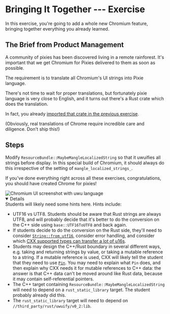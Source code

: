 # Bringing It Together --- Exercise

In this exercise, you're going to add a whole new Chromium feature, bringing
together everything you already learned.

## The Brief from Product Management

A community of pixies has been discovered living in a remote rainforest. It's
important that we get Chromium for Pixies delivered to them as soon as possible.

The requirement is to translate all Chromium's UI strings into Pixie language.

There's not time to wait for proper translations, but fortunately pixie language
is very close to English, and it turns out there's a Rust crate which does the
translation.

In fact, you already [imported that crate in the previous exercise][0].

(Obviously, real translations of Chrome require incredible care and diligence.
Don't ship this!)

## Steps

Modify `ResourceBundle::MaybeMangleLocalizedString` so that it uwuifies all
strings before display. In this special build of Chromium, it should always do
this irrespective of the setting of `mangle_localized_strings_`.

If you've done everything right across all these exercises, congratulations, you
should have created Chrome for pixies!

<img src="chwomium.png" alt="Chromium UI screenshot with uwu language">

<details open="true">
Students will likely need some hints here. Hints include:

- UTF16 vs UTF8. Students should be aware that Rust strings are always UTF8, and
  will probably decide that it's better to do the conversion on the C++ side
  using `base::UTF16ToUTF8` and back again.
- If students decide to do the conversion on the Rust side, they'll need to
  consider [`String::from_utf16`][1], consider error handling, and consider
  which [CXX supported types can transfer a lot of u16s][2].
- Students may design the C++/Rust boundary in several different ways, e.g.
  taking and returning strings by value, or taking a mutable reference to a
  string. If a mutable reference is used, CXX will likely tell the student that
  they need to use [`Pin`][3]. You may need to explain what `Pin` does, and then
  explain why CXX needs it for mutable references to C++ data: the answer is
  that C++ data can't be moved around like Rust data, because it may contain
  self-referential pointers.
- The C++ target containing `ResourceBundle::MaybeMangleLocalizedString` will
  need to depend on a `rust_static_library` target. The student probably already
  did this.
- The `rust_static_library` target will need to depend on
  `//third_party/rust/uwuify/v0_2:lib`.

</details>

[0]: https://crates.io/crates/uwuify
[1]: https://doc.rust-lang.org/std/string/struct.String.html#method.from_utf16
[2]: https://cxx.rs/binding/slice.html
[3]: https://doc.rust-lang.org/std/pin/
